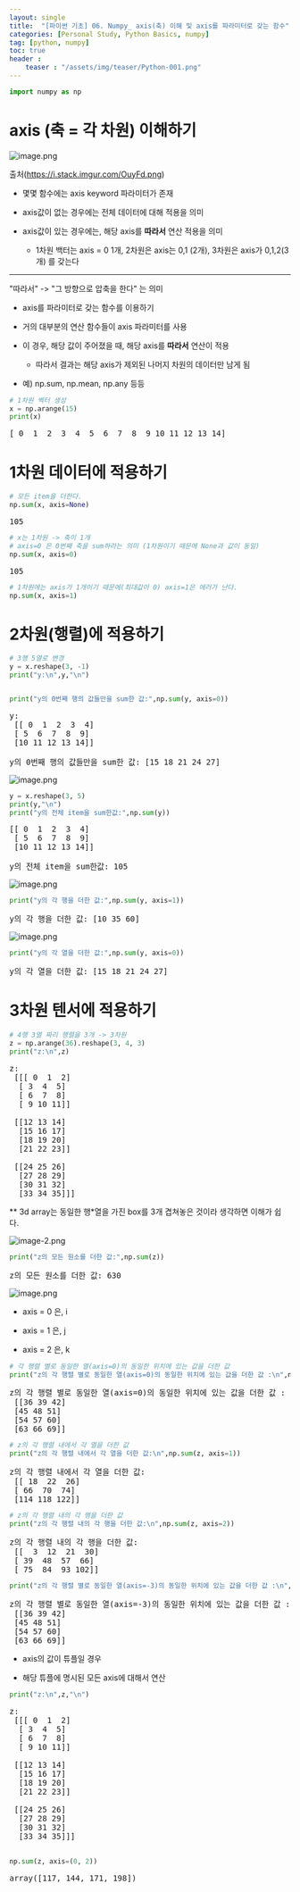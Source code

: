 ```yaml
---
layout: single
title:  "[파이썬 기초] 06. Numpy_ axis(축) 이해 및 axis를 파라미터로 갖는 함수"
categories: [Personal Study, Python Basics, numpy]
tag: [python, numpy]
toc: true
header :
    teaser : "/assets/img/teaser/Python-001.png"
---
```


<head>
  <style>
    table.dataframe {
      white-space: normal;
      width: 100%;
      height: 240px;
      display: block;
      overflow: auto;
      font-family: Arial, sans-serif;
      font-size: 0.9rem;
      line-height: 20px;
      text-align: center;
      border: 0px !important;
    }

    table.dataframe th {
      text-align: center;
      font-weight: bold;
      padding: 8px;
    }

    table.dataframe td {
      text-align: center;
      padding: 8px;
    }

    table.dataframe tr:hover {
      background: #b8d1f3; 
    }

    .output_prompt {
      overflow: auto;
      font-size: 0.9rem;
      line-height: 1.45;
      border-radius: 0.3rem;
      -webkit-overflow-scrolling: touch;
      padding: 0.8rem;
      margin-top: 0;
      margin-bottom: 15px;
      font: 1rem Consolas, "Liberation Mono", Menlo, Courier, monospace;
      color: $code-text-color;
      border: solid 1px $border-color;
      border-radius: 0.3rem;
      word-break: normal;
      white-space: pre;
    }

  .dataframe tbody tr th:only-of-type {
      vertical-align: middle;
  }

  .dataframe tbody tr th {
      vertical-align: top;
  }

  .dataframe thead th {
      text-align: center !important;
      padding: 8px;
  }

  .page__content p {
      margin: 0 0 0px !important;
  }

  .page__content p > strong {
    font-size: 0.8rem !important;
  }

  </style>
</head>



```python
import numpy as np
```

# axis (축 = 각 차원) 이해하기



![image.png](attachment:image.png)

출처(https://i.stack.imgur.com/OuyFd.png)



 - 몇몇 함수에는 axis keyword 파라미터가 존재

 - axis값이 없는 경우에는 전체 데이터에 대해 적용을 의미

 - axis값이 있는 경우에는, 해당 axis를 **따라서** 연산 적용을 의미 

     - 1차원 백터는 axis = 0 1개, 2차원은 axis는 0,1 (2개), 3차원은 axis가 0,1,2(3개) 를 갖는다

---

"따라서" -> "그 방향으로 압축을 한다" 는 의미


* axis를 파라미터로 갖는 함수를 이용하기

 - 거의 대부분의 연산 함수들이 axis 파라미터를 사용

 - 이 경우, 해당 값이 주어졌을 때, 해당 axis를 **따라서** 연산이 적용

   - 따라서 결과는 해당 axis가 제외된 나머지 차원의 데이터만 남게 됨

 - 예) np.sum, np.mean, np.any 등등

 



```python
# 1차원 벡터 생성
x = np.arange(15)
print(x)
```

<pre>
[ 0  1  2  3  4  5  6  7  8  9 10 11 12 13 14]
</pre>
# 1차원 데이터에 적용하기



```python
# 모든 item을 더한다.
np.sum(x, axis=None)
```

<pre>
105
</pre>

```python
# x는 1차원 -> 축이 1개
# axis=0 은 0번째 축을 sum하라는 의미 (1차원이기 때문에 None과 값이 동일)
np.sum(x, axis=0)
```

<pre>
105
</pre>

```python
# 1차원에는 axis가 1개이기 때문에(최대값이 0) axis=1은 에러가 난다.
np.sum(x, axis=1)
```

# 2차원(행렬)에 적용하기



```python
# 3행 5열로 변경
y = x.reshape(3, -1) 
print("y:\n",y,"\n")


print("y의 0번째 행의 값들만을 sum한 값:",np.sum(y, axis=0))
```

<pre>
y:
 [[ 0  1  2  3  4]
 [ 5  6  7  8  9]
 [10 11 12 13 14]] 

y의 0번째 행의 값들만을 sum한 값: [15 18 21 24 27]
</pre>
![image.png](attachment:image.png)



```python
y = x.reshape(3, 5)
print(y,"\n")
print("y의 전체 item을 sum한값:",np.sum(y))
```

<pre>
[[ 0  1  2  3  4]
 [ 5  6  7  8  9]
 [10 11 12 13 14]] 

y의 전체 item을 sum한값: 105
</pre>
![image.png](attachment:image.png)



```python
print("y의 각 행을 더한 값:",np.sum(y, axis=1))
```

<pre>
y의 각 행을 더한 값: [10 35 60]
</pre>
![image.png](attachment:image.png)



```python
print("y의 각 열을 더한 값:",np.sum(y, axis=0))
```

<pre>
y의 각 열을 더한 값: [15 18 21 24 27]
</pre>
# 3차원 텐서에 적용하기



```python
# 4행 3열 짜리 행렬을 3개 -> 3차원
z = np.arange(36).reshape(3, 4, 3)
print("z:\n",z)
```

<pre>
z:
 [[[ 0  1  2]
  [ 3  4  5]
  [ 6  7  8]
  [ 9 10 11]]

 [[12 13 14]
  [15 16 17]
  [18 19 20]
  [21 22 23]]

 [[24 25 26]
  [27 28 29]
  [30 31 32]
  [33 34 35]]]
</pre>
** 3d array는 동일한 행*열을 가진 box를 3개 겹쳐놓은 것이라 생각하면 이해가 쉽다.

![image-2.png](attachment:image-2.png)



```python
print("z의 모든 원소를 더한 값:",np.sum(z))
```

<pre>
z의 모든 원소를 더한 값: 630
</pre>
![image.png](attachment:image.png)



- axis = 0 은, i

- axis = 1 은, j

- axis = 2 은, k



```python
# 각 행렬 별로 동일한 열(axis=0)의 동일한 위치에 있는 값을 더한 값 
print("z의 각 행렬 별로 동일한 열(axis=0)의 동일한 위치에 있는 값을 더한 값 :\n",np.sum(z, axis=0))
```

<pre>
z의 각 행렬 별로 동일한 열(axis=0)의 동일한 위치에 있는 값을 더한 값 :
 [[36 39 42]
 [45 48 51]
 [54 57 60]
 [63 66 69]]
</pre>

```python
# z의 각 행렬 내에서 각 열을 더한 값
print("z의 각 행렬 내에서 각 열을 더한 값:\n",np.sum(z, axis=1))
```

<pre>
z의 각 행렬 내에서 각 열을 더한 값:
 [[ 18  22  26]
 [ 66  70  74]
 [114 118 122]]
</pre>

```python
# z의 각 행렬 내의 각 행을 더한 값
print("z의 각 행렬 내의 각 행을 더한 값:\n",np.sum(z, axis=2))
```

<pre>
z의 각 행렬 내의 각 행을 더한 값:
 [[  3  12  21  30]
 [ 39  48  57  66]
 [ 75  84  93 102]]
</pre>

```python
print("z의 각 행렬 별로 동일한 열(axis=-3)의 동일한 위치에 있는 값을 더한 값 :\n",np.sum(z, axis=-3))
```

<pre>
z의 각 행렬 별로 동일한 열(axis=-3)의 동일한 위치에 있는 값을 더한 값 :
 [[36 39 42]
 [45 48 51]
 [54 57 60]
 [63 66 69]]
</pre>
* axis의 값이 튜플일 경우

 - 해당 튜플에 명시된 모든 axis에 대해서 연산



```python
print("z:\n",z,"\n")
```

<pre>
z:
 [[[ 0  1  2]
  [ 3  4  5]
  [ 6  7  8]
  [ 9 10 11]]

 [[12 13 14]
  [15 16 17]
  [18 19 20]
  [21 22 23]]

 [[24 25 26]
  [27 28 29]
  [30 31 32]
  [33 34 35]]] 

</pre>

```python
np.sum(z, axis=(0, 2))
```

<pre>
array([117, 144, 171, 198])
</pre>
